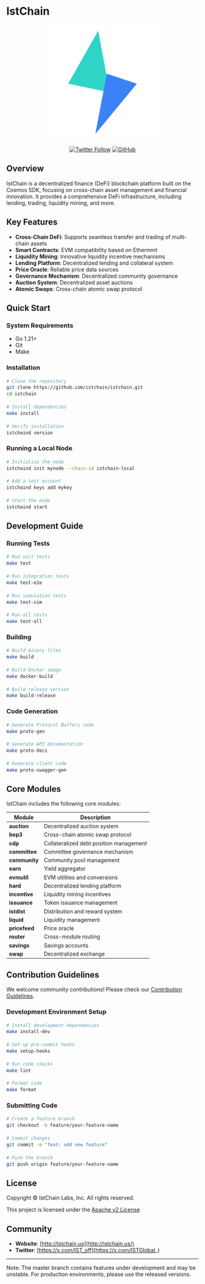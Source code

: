 # IstChain

<p align="center">
  <img src="./istchain-logo.svg" width="300" alt="IstChain Logo">
</p>

<div align="center">

[![Twitter Follow](https://img.shields.io/twitter/follow/ISTCHAIN.svg?label=Follow&style=social)](https://x.com/ISTGlobal_)
[![GitHub](https://img.shields.io/github/license/istchain/istchain.svg)](https://github.com/istchain/istchain/blob/master/LICENSE.md)

</div>

<div align="center">

</div>

## Overview
IstChain is a decentralized finance (DeFi) blockchain platform built on the Cosmos SDK, focusing on cross-chain asset management and financial innovation. It provides a comprehensive DeFi infrastructure, including lending, trading, liquidity mining, and more.

## Key Features
- **Cross-Chain DeFi**: Supports seamless transfer and trading of multi-chain assets
- **Smart Contracts**: EVM compatibility based on Ethermint
- **Liquidity Mining**: Innovative liquidity incentive mechanisms
- **Lending Platform**: Decentralized lending and collateral system
- **Price Oracle**: Reliable price data sources
- **Governance Mechanism**: Decentralized community governance
- **Auction System**: Decentralized asset auctions
- **Atomic Swaps**: Cross-chain atomic swap protocol

## Quick Start

### System Requirements

- Go 1.21+
- Git
- Make

### Installation

```bash
# Clone the repository  
git clone https://github.com/istchain/istchain.git
cd istchain

# Install dependencies  
make install

# Verify installation
istchaind version
```

### Running a Local Node

```bash
# Initialize the node  
istchaind init mynode --chain-id istchain-local

# Add a test account  
istchaind keys add mykey

# Start the node  
istchaind start
```

## Development Guide

### Running Tests

```bash
# Run unit tests
make test

# Run integration tests
make test-e2e

# Run simulation tests
make test-sim

# Run all tests
make test-all
```

### Building

```bash
# Build binary files
make build

# Build Docker image
make docker-build

# Build release version
make build-release
```

### Code Generation

```bash
# Generate Protocol Buffers code
make proto-gen

# Generate API documentation
make proto-docs

# Generate client code
make proto-swagger-gen
```

## Core Modules

IstChain includes the following core modules:

| Module | Description |
|------|----------|
| **auction** | Decentralized auction system |
| **bep3** | Cross-chain atomic swap protocol |
| **cdp** | Collateralized debt position management |
| **committee** | Committee governance mechanism |
| **community** | Community pool management |
| **earn** | Yield aggregator |
| **evmutil** | EVM utilities and conversions |
| **hard** | Decentralized lending platform |
| **incentive** | Liquidity mining incentives |
| **issuance** | Token issuance management |
| **istdist** | Distribution and reward system |
| **liquid** | Liquidity management |
| **pricefeed** | Price oracle |
| **router** | Cross-module routing |
| **savings** | Savings accounts |
| **swap** | Decentralized exchange |

## Contribution Guidelines
We welcome community contributions! Please check our [Contribution Guidelines](CONTRIBUTING.md).

### Development Environment Setup

```bash
# Install development dependencies  
make install-dev  

# Set up pre-commit hooks  
make setup-hooks  

# Run code checks  
make lint  

# Format code  
make format  
```

### Submitting Code

```bash
# Create a feature branch
git checkout -b feature/your-feature-name

# Commit changes  
git commit -m "feat: add new feature"

# Push the branch  
git push origin feature/your-feature-name
```

## License

Copyright © IstChain Labs, Inc. All rights reserved.

This project is licensed under the [Apache v2 License](LICENSE.md) 

## Community

- **Website**: [http://istchain.us](http://istchain.us/)
- **Twitter**: [https://x.com/IST_off](https://x.com/ISTGlobal_)

---
Note: The master branch contains features under development and may be unstable. For production environments, please use the released versions.


